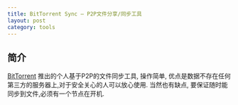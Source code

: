 ```yaml
--- 
title: BitTorrent Sync – P2P文件分享/同步工具
layout: post
category: tools
---
```


## 简介
[BitTorrent][1] 推出的个人基于P2P的文件同步工具, 操作简单, 优点是数据不存在任何第三方的服务器上,对于安全关心的人可以放心使用. 当然也有缺点, 要保证随时能同步到文件,必须有一个节点在开机.

[1]:http://www.getsync.com "bitsync官网"